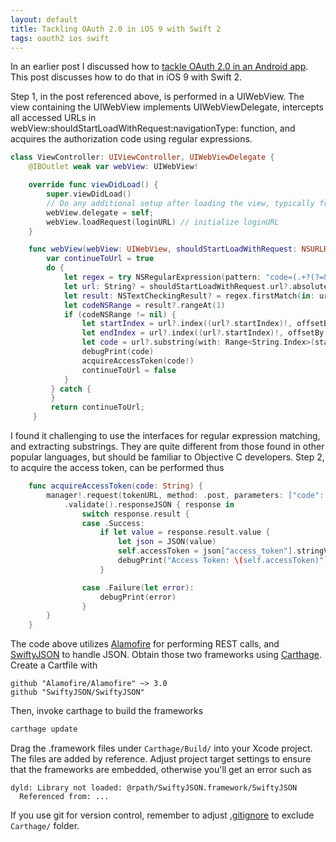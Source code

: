 ```yaml
---
layout: default
title: Tackling OAuth 2.0 in iOS 9 with Swift 2
tags: oauth2 ios swift
---
```


In an earlier post I discussed how to [tackle OAuth 2.0 in an Android app](https://delog.wordpress.com/2016/02/18/tackling-oauth-2-0-in-an-android-app/). This post discusses how to do that in iOS 9 with Swift 2.

Step 1, in the post referenced above, is performed in a UIWebView. The view containing the UIWebView implements UIWebViewDelegate, intercepts all accessed URLs in webView:shouldStartLoadWithRequest:navigationType: function, and acquires the authorization code using regular expressions.

```swift
class ViewController: UIViewController, UIWebViewDelegate {
    @IBOutlet weak var webView: UIWebView!

    override func viewDidLoad() {
        super.viewDidLoad()
        // Do any additional setup after loading the view, typically from a nib.
        webView.delegate = self;
        webView.loadRequest(loginURL) // initialize loginURL
    }

    func webView(webView: UIWebView, shouldStartLoadWithRequest: NSURLRequest, navigationType: UIWebViewNavigationType) -> Bool {
        var continueToUrl = true
        do {
            let regex = try NSRegularExpression(pattern: "code=(.+?(?=&|$))", options: NSRegularExpression.Options())
            let url: String? = shouldStartLoadWithRequest.url?.absoluteString;
            let result: NSTextCheckingResult? = regex.firstMatch(in: url!, options: NSRegularExpression.MatchingOptions(), range: NSMakeRange(0, url!.characters.count))
            let codeNSRange = result?.rangeAt(1)
            if (codeNSRange != nil) {
                let startIndex = url?.index((url?.startIndex)!, offsetBy: (codeNSRange?.location)!)
                let endIndex = url?.index((url?.startIndex)!, offsetBy: (codeNSRange?.location)! + (codeNSRange?.length)!)
                let code = url?.substring(with: Range<String.Index>(startIndex!..<endIndex!))
                debugPrint(code)
                acquireAccessToken(code!)
                continueToUrl = false
            }
         } catch {
         }
         return continueToUrl;
     }
```

I found it challenging to use the interfaces for regular expression matching, and extracting substrings. They are quite different from those found in other popular languages, but should be familiar to Objective C developers. Step 2, to acquire the access token, can be performed thus

```swift
    func acquireAccessToken(code: String) {
        manager!.request(tokenURL, method: .post, parameters: ["code": code])
            .validate().responseJSON { response in
                switch response.result {
                case .Success:
                    if let value = response.result.value {
                        let json = JSON(value)
                        self.accessToken = json["access_token"].stringValue
                        debugPrint("Access Token: \(self.accessToken)")
                    }

                case .Failure(let error):
                    debugPrint(error)
                }
        }
    }
```

The code above utilizes [Alamofire](https://github.com/Alamofire/Alamofire) for performing REST calls, and [SwiftyJSON](https://github.com/SwiftyJSON/SwiftyJSON) to handle JSON. Obtain those two frameworks using [Carthage](https://github.com/Carthage/Carthage). Create a Cartfile with

```text
github "Alamofire/Alamofire" ~> 3.0
github "SwiftyJSON/SwiftyJSON"
```

Then, invoke carthage to build the frameworks

```bash
carthage update
```

Drag the .framework files under `Carthage/Build/` into your Xcode project. The files are added by reference. Adjust project target settings to ensure that the frameworks are embedded, otherwise you'll get an error such as

```text
dyld: Library not loaded: @rpath/SwiftyJSON.framework/SwiftyJSON
  Referenced from: ...
```

If you use git for version control, remember to adjust [.gitignore](https://github.com/github/gitignore/blob/master/Swift.gitignore) to exclude `Carthage/` folder.
